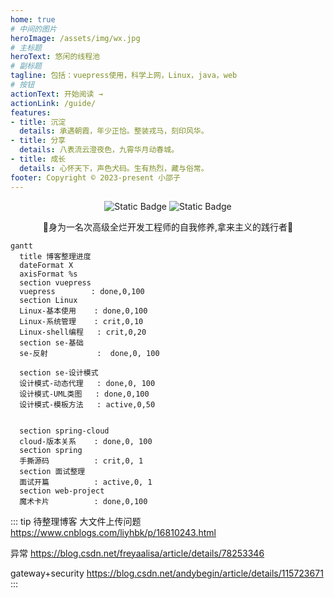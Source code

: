 ```yaml
---
home: true
# 中间的图片
heroImage: /assets/img/wx.jpg
# 主标题
heroText: 悠闲的线程池
# 副标题
tagline: 包括：vuepress使用，科学上网，Linux，java，web
# 按钮
actionText: 开始阅读 →
actionLink: /guide/
features:
- title: 沉淀
  details: 承遇朝霞，年少正恰。整装戎马，刻印风华。
- title: 分享
  details: 八表流云澄夜色，九霄华月动春城。
- title: 成长
  details: 心怀天下，声色犬码。生有热烈，藏与俗常。
footer: Copyright © 2023-present 小邵子
---
```

<center>
<img alt="Static Badge" src="https://img.shields.io/badge/java-%E4%BA%8C%E6%89%8B%E7%A8%8B%E5%BA%8F%E5%91%98%F0%9F%90%92-blue">
<img alt="Static Badge" src="https://img.shields.io/badge/java-CV%E6%94%BB%E5%9F%8E%E7%8B%AE%F0%9F%A6%81-red">

🎉身为一名次高级全烂开发工程师的自我修养,拿来主义的践行者🎉

</center>



```mermaid
gantt
  title 博客整理进度
  dateFormat X
  axisFormat %s
  section vuepress
  vuepress        : done,0,100
  section Linux
  Linux-基本使用    : done,0,100
  Linux-系统管理    : crit,0,10
  Linux-shell编程   : crit,0,20
  section se-基础
  se-反射           :  done,0, 100

  section se-设计模式
  设计模式-动态代理   : done,0, 100
  设计模式-UML类图   : done,0,100
  设计模式-模板方法   : active,0,50


  section spring-cloud
  cloud-版本关系    : done,0, 100
  section spring
  手撕源码          : crit,0, 1
  section 面试整理
  面试开篇          : active,0, 1
  section web-project
  魔术卡片          : done,0,100
```




::: tip 待整理博客
大文件上传问题
https://www.cnblogs.com/liyhbk/p/16810243.html

异常
https://blog.csdn.net/freyaalisa/article/details/78253346

gateway+security
https://blog.csdn.net/andybegin/article/details/115723671
::: 
